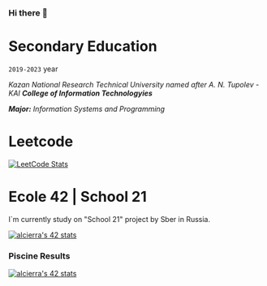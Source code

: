 ### Hi there 👋

<!--
**MaratAsh/MaratAsh** is a ✨ _special_ ✨ repository because its `README.md` (this file) appears on your GitHub profile.

Here are some ideas to get you started:

- 🔭 I’m currently working on ...
- 🌱 I’m currently learning ...
- 👯 I’m looking to collaborate on ...
- 🤔 I’m looking for help with ...
- 💬 Ask me about ...
- 📫 How to reach me: ...
- 😄 Pronouns: ...
- ⚡ Fun fact: ...
-->

# Secondary Education
```2019-2023``` year


*Kazan National Research Technical University named after A. N. Tupolev - KAI*
***College of Information Technologyies***

***Major:*** *Information Systems and Programming*

# Leetcode
[![LeetCode Stats](https://leetcard.jacoblin.cool/maratash?theme=unicorn&ext=heatmap)](https://github.com/MaratAsh/leetcode)

# Ecole 42 | School 21
I`m currently study on "School 21" project by Sber in Russia.

[![alcierra's 42 stats](https://badge42.vercel.app/api/v2/cl2hrygmw014909jpjvb879ds/stats?cursusId=21&coalitionId=101)](https://github.com/JaeSeoKim/badge42)

### Piscine Results
[![alcierra's 42 stats](https://badge42.vercel.app/api/v2/cl2hrygmw014909jpjvb879ds/stats?cursusId=21&coalitionId=97)](https://github.com/JaeSeoKim/badge42)
